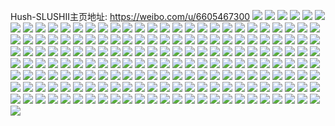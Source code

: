 Hush-SLUSHII主页地址: https://weibo.com/u/6605467300 
![](https://wx4.sinaimg.cn/mw2000/007d1RNaly1h8nyqh73nqj33402c04qq.jpg) 
![](https://wx4.sinaimg.cn/mw2000/007d1RNaly1h8nyqiasz9j33402c0e81.jpg) 
![](https://wx4.sinaimg.cn/mw2000/007d1RNaly1h8nyqge8p9j317i0ogn5g.jpg) 
![](https://wx4.sinaimg.cn/mw2000/007d1RNaly1h8gpis2wfdj30u00u0tew.jpg) 
![](https://wx4.sinaimg.cn/mw2000/007d1RNagy1h8e93txouqj30u00gv12e.jpg) 
![](https://wx4.sinaimg.cn/mw2000/007d1RNaly1h7zixojvyoj31sc2ds4qp.jpg) 
![](https://wx4.sinaimg.cn/mw2000/007d1RNaly1h7a3el7lv6j30d70h4wf8.jpg) 
![](https://wx4.sinaimg.cn/mw2000/007d1RNaly1h76xdqhdl6j323u35sqv6.jpg) 
![](https://wx4.sinaimg.cn/mw2000/007d1RNaly1h6wj4k6oagj313z0mh4bh.jpg) 
![](https://wx4.sinaimg.cn/mw2000/007d1RNaly1h6wj5hienej31400migmh.jpg) 
![](https://wx4.sinaimg.cn/mw2000/007d1RNaly1h6ssdwmilyj30w00sgwfg.jpg) 
![](https://wx4.sinaimg.cn/mw2000/007d1RNaly1h6sseghnylj30w00sgth7.jpg) 
![](https://wx4.sinaimg.cn/mw2000/007d1RNaly1h5xlmajq7mj32c0340hdu.jpg) 
![](https://wx4.sinaimg.cn/mw2000/007d1RNaly1h5xlm902inj32c0340b2a.jpg) 
![](https://wx4.sinaimg.cn/mw2000/007d1RNaly1h5xjvcb8bgj30tu13ugrf.jpg) 
![](https://wx4.sinaimg.cn/mw2000/007d1RNaly1h4rgpiefn2j31sc2ds7wi.jpg) 
![](https://wx4.sinaimg.cn/mw2000/007d1RNaly1h4rgpj0rzgj31l6248e81.jpg) 
![](https://wx4.sinaimg.cn/mw2000/007d1RNaly1h4rgpjk94bj31gg1xx4qp.jpg) 
![](https://wx4.sinaimg.cn/mw2000/007d1RNaly1h25n3lt8z3j31sc2dq1kx.jpg) 
![](https://wx4.sinaimg.cn/mw2000/007d1RNaly1h25n3pmqejj32oi2oi7wj.jpg) 
![](https://wx4.sinaimg.cn/mw2000/007d1RNaly1h25n3fr2faj31sc2dse6r.jpg) 
![](https://wx4.sinaimg.cn/mw2000/007d1RNaly1h25n3qf08lj30ks0kvmxk.jpg) 
![](https://wx4.sinaimg.cn/mw2000/007d1RNaly1h1m98wbxmoj31400u044g.jpg) 
![](https://wx4.sinaimg.cn/mw2000/007d1RNaly1h1f6dgoanij31bw1rvnpd.jpg) 
![](https://wx4.sinaimg.cn/mw2000/007d1RNaly1h0oefevkdwj30mz0ermzh.jpg) 
![](https://wx4.sinaimg.cn/mw2000/007d1RNaly1gzz6qjd004j32c03401kz.jpg) 
![](https://wx4.sinaimg.cn/mw2000/007d1RNaly1gyot9o3ku1j30ap0apt8s.jpg) 
![](https://wx4.sinaimg.cn/mw2000/007d1RNaly1gyhc08rrslj30mz0i9dj7.jpg) 
![](https://wx4.sinaimg.cn/mw2000/007d1RNaly1gy7goouqgej30qo1bgtcv.jpg) 
![](https://wx4.sinaimg.cn/mw2000/007d1RNaly1gy7goog4ksj31sc2dre82.jpg) 
![](https://wx4.sinaimg.cn/mw2000/007d1RNaly1gwa8khehksj31sc2dsttl.jpg) 
![](https://wx4.sinaimg.cn/mw2000/007d1RNaly1gvknjcb9a0j61sc2ds7wi02.jpg) 
![](https://wx4.sinaimg.cn/mw2000/007d1RNaly1gvknjh0ilvj61sc2ds7wi02.jpg) 
![](https://wx4.sinaimg.cn/mw2000/007d1RNaly1gvknjlwuqtj62c0340kjn02.jpg) 
![](https://wx4.sinaimg.cn/mw2000/007d1RNaly1gvknj91f8pj61sc2dsqv602.jpg) 
![](https://wx4.sinaimg.cn/mw2000/007d1RNagy1gvcyxt57ksj63402c0npd02.jpg) 
![](https://wx4.sinaimg.cn/mw2000/007d1RNaly1guo6n1rvadj631n1pob2902.jpg) 
![](https://wx4.sinaimg.cn/mw2000/007d1RNaly1guo6n0f098j63401r0qm302.jpg) 
![](https://wx4.sinaimg.cn/mw2000/007d1RNaly1gub1f5favoj62cd35s7wi02.jpg) 
![](https://wx4.sinaimg.cn/mw2000/007d1RNaly1gnx1nq2gl1j32c0340hdt.jpg) 
![](https://wx4.sinaimg.cn/mw2000/007d1RNaly1gnwewstmzzj30k00k0gmw.jpg) 
![](https://wx4.sinaimg.cn/mw2000/007d1RNaly1gn7xjqx9d4j30nm0ud0wl.jpg) 
![](https://wx4.sinaimg.cn/mw2000/007d1RNaly1gmvt1nejypj32ds1scb29.jpg) 
![](https://wx4.sinaimg.cn/mw2000/007d1RNaly1gmvt1o3f6yj32ds1sctqn.jpg) 
![](https://wx4.sinaimg.cn/mw2000/007d1RNaly1gmvt1orqowj319d1oknj5.jpg) 
![](https://wx4.sinaimg.cn/mw2000/007d1RNaly1gmvt1pl81hj31kh2384qp.jpg) 
![](https://wx4.sinaimg.cn/mw2000/007d1RNaly1gla3dqlr0tj32c0340kjl.jpg) 
![](https://wx4.sinaimg.cn/mw2000/007d1RNaly1gla3drvyzzj32c03404qp.jpg) 
![](https://wx4.sinaimg.cn/mw2000/007d1RNaly1gla3e9c5naj30u0140kjl.jpg) 
![](https://wx4.sinaimg.cn/mw2000/007d1RNaly1gla3elhqzjj30mz0cxafs.jpg) 
![](https://wx4.sinaimg.cn/mw2000/007d1RNaly1gla3do5t3dj33sg5ogb2t.jpg) 
![](https://wx4.sinaimg.cn/mw2000/007d1RNaly1gla3dumpooj32d11rsb2a.jpg) 
![](https://wx4.sinaimg.cn/mw2000/007d1RNaly1gla3dvoun6j31g81xnnd2.jpg) 
![](https://wx4.sinaimg.cn/mw2000/007d1RNaly1gla3dxiloij32dr1s8b2a.jpg) 
![](https://wx4.sinaimg.cn/mw2000/007d1RNaly1gla3dvzupnj30ek0elq3i.jpg) 
![](https://wx4.sinaimg.cn/mw2000/007d1RNaly1gl218kl9a3j32yo1o0npi.jpg) 
![](https://wx4.sinaimg.cn/mw2000/007d1RNaly1gl218ftfnbj31o01o0qv9.jpg) 
![](https://wx4.sinaimg.cn/mw2000/007d1RNaly1gkvqx345zej30k00j4ta9.jpg) 
![](https://wx4.sinaimg.cn/mw2000/007d1RNaly1gkfdd9hp86j31oh28nnpd.jpg) 
![](https://wx4.sinaimg.cn/mw2000/007d1RNaly1gkfddddbntj32c0340b2a.jpg) 
![](https://wx4.sinaimg.cn/mw2000/007d1RNaly1gkfddgpr7yj32c0340npe.jpg) 
![](https://wx4.sinaimg.cn/mw2000/007d1RNaly1gkfddi6sc4j33402c01kx.jpg) 
![](https://wx4.sinaimg.cn/mw2000/007d1RNaly1gkfddlfgmpj32c0340npe.jpg) 
![](https://wx4.sinaimg.cn/mw2000/007d1RNaly1gkfddnzm1fj32c0340x6p.jpg) 
![](https://wx4.sinaimg.cn/mw2000/007d1RNaly1gkfddqra3rj32c0340hdt.jpg) 
![](https://wx4.sinaimg.cn/mw2000/007d1RNaly1gkfddvbakgj32c03407wj.jpg) 
![](https://wx4.sinaimg.cn/mw2000/007d1RNaly1gkfddxuuirj32u424kx6p.jpg) 
![](https://wx4.sinaimg.cn/mw2000/007d1RNaly1gjt4biykokj30u00u0tks.jpg) 
![](https://wx4.sinaimg.cn/mw2000/007d1RNaly1giw5bk8gihj33402c07wh.jpg) 
![](https://wx4.sinaimg.cn/mw2000/007d1RNaly1gig5jxxb33j31mp269b29.jpg) 
![](https://wx4.sinaimg.cn/mw2000/007d1RNaly1gig5jzf2ctj31rx2d8hdt.jpg) 
![](https://wx4.sinaimg.cn/mw2000/007d1RNaly1gig5k10g1mj31vf2hxkjl.jpg) 
![](https://wx4.sinaimg.cn/mw2000/007d1RNaly1gig5k2w4v3j328u2zsb29.jpg) 
![](https://wx4.sinaimg.cn/mw2000/007d1RNaly1gig5k40mxhj31uq2gyazq.jpg) 
![](https://wx4.sinaimg.cn/mw2000/007d1RNaly1gig5kg9l6cj32c0340u0x.jpg) 
![](https://wx4.sinaimg.cn/mw2000/007d1RNaly1ghvmtv8481j30nu0kztbb.jpg) 
![](https://wx4.sinaimg.cn/mw2000/007d1RNaly1ghqq6l7td7j30j90vc7ao.jpg) 
![](https://wx4.sinaimg.cn/mw2000/007d1RNaly1ghqq6ljtamj30j90vctet.jpg) 
![](https://wx4.sinaimg.cn/mw2000/007d1RNaly1ghfild0n2bj30n00sr0xe.jpg) 
![](https://wx4.sinaimg.cn/mw2000/007d1RNaly1gh73x9a6ynj30u00u0nhw.jpg) 
![](https://wx4.sinaimg.cn/mw2000/007d1RNaly1gh73x8rv80j32ds1scqv6.jpg) 
![](https://wx4.sinaimg.cn/mw2000/007d1RNaly1gh2kqdepodj30u00u0e81.jpg) 
![](https://wx4.sinaimg.cn/mw2000/007d1RNaly1gh2kqe654zj30u00u0e81.jpg) 
![](https://wx4.sinaimg.cn/mw2000/007d1RNaly1gh2kpppu6mj32c0340u0y.jpg) 
![](https://wx4.sinaimg.cn/mw2000/007d1RNaly1gh2kpsdsozj322o340qv7.jpg) 
![](https://wx4.sinaimg.cn/mw2000/007d1RNaly1gh2kputgowj32c0340npe.jpg) 
![](https://wx4.sinaimg.cn/mw2000/007d1RNaly1gh2vu91qizj32ds1scqv5.jpg) 
![](https://wx4.sinaimg.cn/mw2000/007d1RNaly1ggztud85x6j328e2zmkjl.jpg) 
![](https://wx4.sinaimg.cn/mw2000/007d1RNaly1ggsat64uruj30n01hugx6.jpg) 
![](https://wx4.sinaimg.cn/mw2000/007d1RNaly1ggsat85fjuj31hc0u0h49.jpg) 
![](https://wx4.sinaimg.cn/mw2000/007d1RNaly1ggsat8k7cnj31hc0u0h2f.jpg) 
![](https://wx4.sinaimg.cn/mw2000/007d1RNaly1ggsatabi2rj33402c0npe.jpg) 
![](https://wx4.sinaimg.cn/mw2000/007d1RNaly1ggsat953ufj33402c0qv5.jpg) 
![](https://wx4.sinaimg.cn/mw2000/007d1RNaly1ggsatb3tkfj31pn2a7e71.jpg) 
![](https://wx4.sinaimg.cn/mw2000/007d1RNaly1ggsatbhk5dj31hc0u0nk3.jpg) 
![](https://wx4.sinaimg.cn/mw2000/007d1RNaly1ggsatbrqoaj31da0rqgy7.jpg) 
![](https://wx4.sinaimg.cn/mw2000/007d1RNaly1ggsatjdmnkj31g90teh2r.jpg) 
![](https://wx4.sinaimg.cn/mw2000/007d1RNaly1ggnn06mka2j31bp1rl7i0.jpg) 
![](https://wx4.sinaimg.cn/mw2000/007d1RNaly1ggiokszue0j31l22427wh.jpg) 
![](https://wx4.sinaimg.cn/mw2000/007d1RNaly1gghiypoywyj33332bbe84.jpg) 
![](https://wx4.sinaimg.cn/mw2000/007d1RNaly1gghiytsbolj32bb3334qt.jpg) 
![](https://wx4.sinaimg.cn/mw2000/007d1RNagy1gfrm3nxlxej30rs0fnwf3.jpg) 
![](https://wx4.sinaimg.cn/mw2000/007d1RNaly1gezc37e8ahj316i1h5wxh.jpg) 
![](https://wx4.sinaimg.cn/mw2000/007d1RNaly1gezc36efb3j32yk27u1ky.jpg) 
![](https://wx4.sinaimg.cn/mw2000/007d1RNaly1gezbw0mltuj30u01hcqmi.jpg) 
![](https://wx4.sinaimg.cn/mw2000/007d1RNaly1gezbw1dlxlj30u01hcwtd.jpg) 
![](https://wx4.sinaimg.cn/mw2000/007d1RNaly1gezbw1r5y8j30qp1bggu0.jpg) 
![](https://wx4.sinaimg.cn/mw2000/007d1RNaly1gezbw31n1lj320t20te81.jpg) 
![](https://wx4.sinaimg.cn/mw2000/007d1RNaly1gezbw3whbbj30y91llavb.jpg) 
![](https://wx4.sinaimg.cn/mw2000/007d1RNaly1gezbw4lbesj30u01hc17t.jpg) 
![](https://wx4.sinaimg.cn/mw2000/007d1RNaly1gezbw5a1njj30u01hcar2.jpg) 
![](https://wx4.sinaimg.cn/mw2000/007d1RNaly1gezbw5vto2j30u01hctjx.jpg) 
![](https://wx4.sinaimg.cn/mw2000/007d1RNaly1gezbvzqduyj30u01hcame.jpg) 
![](https://wx4.sinaimg.cn/mw2000/007d1RNaly1gey6n0h7l0j32o82o87wh.jpg) 
![](https://wx4.sinaimg.cn/mw2000/007d1RNaly1gelfmyz5qvj30my0chmxm.jpg) 
![](https://wx4.sinaimg.cn/mw2000/007d1RNaly1ge45njjz4wj33401r0u0y.jpg) 
![](https://wx4.sinaimg.cn/mw2000/007d1RNaly1ge45nl0lq3j33401r04qq.jpg) 
![](https://wx4.sinaimg.cn/mw2000/007d1RNaly1ge45nn2frkj33401r0npe.jpg) 
![](https://wx4.sinaimg.cn/mw2000/007d1RNaly1ge45nxhthjj3340280npf.jpg) 
![](https://wx4.sinaimg.cn/mw2000/007d1RNaly1ge45ufgkvhj30rs0vaagw.jpg) 
![](https://wx4.sinaimg.cn/mw2000/007d1RNaly1ge45nz9o41j30v90hr0zk.jpg) 
![](https://wx4.sinaimg.cn/mw2000/007d1RNaly1ge45s977p8j33351qjkjl.jpg) 
![](https://wx4.sinaimg.cn/mw2000/007d1RNaly1ge45sc3y6oj32bc3347wj.jpg) 
![](https://wx4.sinaimg.cn/mw2000/007d1RNaly1ge45s797wtj33401yekjl.jpg) 
![](https://wx4.sinaimg.cn/mw2000/007d1RNaly1gccpkc0fq7j30v90qfq76.jpg) 
![](https://wx4.sinaimg.cn/mw2000/007d1RNaly1gc91e1ge9lj30tu0tuazs.jpg) 
![](https://wx4.sinaimg.cn/mw2000/007d1RNaly1gbeqjnpryyj31na18ggsn.jpg) 
![](https://wx4.sinaimg.cn/mw2000/007d1RNaly1gbeqjmcrijj318g18gmz7.jpg) 
![](https://wx4.sinaimg.cn/mw2000/007d1RNaly1gapsvbe1ikj32ds1sg7op.jpg) 
![](https://wx4.sinaimg.cn/mw2000/007d1RNaly1ga8d7rmx8ij32c02c0hdt.jpg) 
![](https://wx4.sinaimg.cn/mw2000/007d1RNaly1g9hos05bbxj32c02c03yt.jpg) 
![](https://wx4.sinaimg.cn/mw2000/007d1RNaly1g7tioay77vj30rs2pwhc7.jpg) 
![](https://wx4.sinaimg.cn/mw2000/007d1RNaly1g7tipox1xaj30u00b8gom.jpg) 
![](https://wx4.sinaimg.cn/mw2000/007d1RNaly1g7tipelpraj30kb0l4gpa.jpg) 
![](https://wx4.sinaimg.cn/mw2000/007d1RNaly1g7tiqqnhzmj30jg0jgt9y.jpg) 
![](https://wx4.sinaimg.cn/mw2000/007d1RNaly1g7tb0x3atij30rs2qltw6.jpg) 
![](https://wx4.sinaimg.cn/mw2000/007d1RNaly1g7lja7gyioj30v90v3n53.jpg) 
![](https://wx4.sinaimg.cn/mw2000/007d1RNaly1g7ljajbc6rj30u00u0e4o.jpg) 
![](https://wx4.sinaimg.cn/mw2000/007d1RNaly1g7k2llonyaj32bc334hby.jpg) 
![](https://wx4.sinaimg.cn/mw2000/007d1RNaly1g7jumx2oq2j334022o1kx.jpg) 
![](https://wx4.sinaimg.cn/mw2000/007d1RNaly1g7isg6ymktj33402c0hdt.jpg) 
![](https://wx4.sinaimg.cn/mw2000/007d1RNaly1g7cs4u3n4bj30s60nlju8.jpg) 
![](https://wx4.sinaimg.cn/mw2000/007d1RNaly1g6vmbn57dnj32c02c0nkw.jpg) 
![](https://wx4.sinaimg.cn/mw2000/007d1RNaly1g56pcswzf1j33401yekjl.jpg) 
![](https://wx4.sinaimg.cn/mw2000/007d1RNaly1g55ad8pesnj32c02c0hau.jpg) 
![](https://wx4.sinaimg.cn/mw2000/007d1RNaly1g52niuf0xyj30rs6alhdt.jpg) 
![](https://wx4.sinaimg.cn/mw2000/007d1RNaly1g4xh25fignj331e1phb2a.jpg) 
![](https://wx4.sinaimg.cn/mw2000/007d1RNaly1g2kxu0dsqbj30u00u07qo.jpg) 
![](https://wx4.sinaimg.cn/mw2000/007d1RNaly1g2ihy3e7tzj31e00j40zw.jpg) 
![](https://wx4.sinaimg.cn/mw2000/007d1RNagy1g2cr2erw7uj30rs75x7wj.jpg) 
![](https://wx4.sinaimg.cn/mw2000/007d1RNagy1g2cr2868pvj30rs6d61kz.jpg) 
![](https://wx4.sinaimg.cn/mw2000/007d1RNagy1g2cr2jdq5vj30rs63enpe.jpg) 
![](https://wx4.sinaimg.cn/mw2000/007d1RNagy1g29blcjj9mj31400u0k15.jpg) 
![](https://wx4.sinaimg.cn/mw2000/007d1RNagy1g29bld5yxnj31400u0gri.jpg) 
![](https://wx4.sinaimg.cn/mw2000/007d1RNagy1g29bldodf9j31400u0q99.jpg) 
![](https://wx4.sinaimg.cn/mw2000/007d1RNagy1g29blebkr2j30u00u0qbs.jpg) 
![](https://wx4.sinaimg.cn/mw2000/007d1RNagy1g29blf1nb1j30u01407e7.jpg) 
![](https://wx4.sinaimg.cn/mw2000/007d1RNagy1g29blfy12hj313y0u0qmt.jpg) 
![](https://wx4.sinaimg.cn/mw2000/007d1RNagy1g29blgrvrtj30u00u046u.jpg) 
![](https://wx4.sinaimg.cn/mw2000/007d1RNagy1g29blh8ht3j30u00u0wme.jpg) 
![](https://wx4.sinaimg.cn/mw2000/007d1RNagy1g29blhq19xj30u00u0jxs.jpg) 
![](https://wx4.sinaimg.cn/mw2000/007d1RNagy1g26295dmmvj32ds1sg7wh.jpg) 
![](https://wx4.sinaimg.cn/mw2000/007d1RNagy1g26295wbkij30ne0d5jt9.jpg) 
![](https://wx4.sinaimg.cn/mw2000/007d1RNagy1g26293d6k2j30v615lahx.jpg) 
![](https://wx4.sinaimg.cn/mw2000/007d1RNagy1g26296bc93j30v615lai9.jpg) 
![](https://wx4.sinaimg.cn/mw2000/007d1RNagy1g26297q7t2j32c02c04qp.jpg) 
![](https://wx4.sinaimg.cn/mw2000/007d1RNagy1g2629a8i78j33402c0kjm.jpg) 
![](https://wx4.sinaimg.cn/mw2000/007d1RNagy1g2629cmfrtj32c02c01ky.jpg) 
![](https://wx4.sinaimg.cn/mw2000/007d1RNagy1g2629dz3m4j32c02c0njo.jpg) 
![](https://wx4.sinaimg.cn/mw2000/007d1RNagy1g2629flk72j32ds1sgb29.jpg) 
![](https://wx4.sinaimg.cn/mw2000/007d1RNagy1g24xgitukdj30rs335nhk.jpg) 
![](https://wx4.sinaimg.cn/mw2000/007d1RNagy1g24xgl8fmwj33402c0qv7.jpg) 
![](https://wx4.sinaimg.cn/mw2000/007d1RNagy1g24xgmdopyj32c0340npd.jpg) 
![](https://wx4.sinaimg.cn/mw2000/007d1RNagy1g24xgo5480j32c03407wj.jpg) 
![](https://wx4.sinaimg.cn/mw2000/007d1RNagy1g24xgpavmej32c0340npd.jpg) 
![](https://wx4.sinaimg.cn/mw2000/007d1RNagy1g24xgqrxs7j33402c0npd.jpg) 
![](https://wx4.sinaimg.cn/mw2000/007d1RNagy1g24xgslg0hj33402c0b2a.jpg) 
![](https://wx4.sinaimg.cn/mw2000/007d1RNagy1g24xgtqnvlj32c03407wi.jpg) 
![](https://wx4.sinaimg.cn/mw2000/007d1RNagy1g24xgutu0bj33402c0b29.jpg) 
![](https://wx4.sinaimg.cn/mw2000/007d1RNaly1g230j7t7htj30st0d8jsl.jpg) 
![](https://wx4.sinaimg.cn/mw2000/007d1RNaly1g1pelgdcxuj30v90hr781.jpg) 
![](https://wx4.sinaimg.cn/mw2000/007d1RNaly1g0ekjnhjcbj30v90g0jwx.jpg) 
